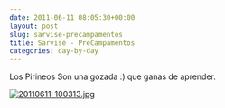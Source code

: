 ```yaml
---
date: 2011-06-11 08:05:30+00:00
layout: post
slug: sarvise-precampamentos
title: Sarvisé - PreCampamentos
categories: day-by-day
---
```


Los Pirineos Son una gozada :) que ganas de aprender.

[![20110611-100313.jpg](http://blog.migueljulian.com/wp-content/uploads/20110611-100313.jpg)](http://blog.migueljulian.com/wp-content/uploads/20110611-100313.jpg)
